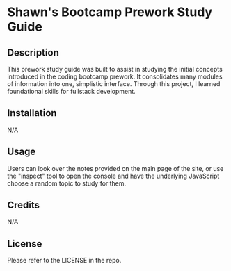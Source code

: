 # Shawn's Bootcamp Prework Study Guide

## Description

This prework study guide was built to assist in studying the initial concepts introduced in the coding bootcamp prework. It consolidates many modules of information into one, simplistic interface. Through this project, I learned foundational skills for fullstack development. 

## Installation
N/A

## Usage

Users can look over the notes provided on the main page of the site, or use the "inspect" tool to open the console and have the underlying JavaScript choose a random topic to study for them. 

## Credits

N/A

## License

Please refer to the LICENSE in the repo. 


